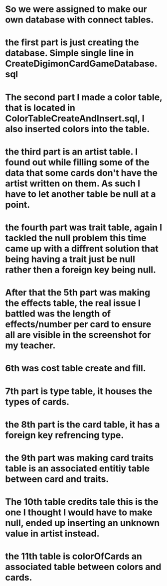 # So we were assigned to make our own database with connect tables.
# the first part is just creating the database. Simple single line in CreateDigimonCardGameDatabase.sql
# The second part I made a color table, that is located in ColorTableCreateAndInsert.sql, I also inserted colors into the table.
# the third part is an artist table. I found out while filling some of the data that some cards don't have the artist written on them. As such I have to let another table be null at a point.
# the fourth part was trait table, again I tackled the null problem this time came up with a diffrent solution that being having a trait just be null rather then a foreign key being null.
# After that the 5th part was making the effects table, the real issue I battled was the length of effects/number per card to ensure all are visible in the screenshot for my teacher.
# 6th was cost table create and fill.
# 7th part is type table, it houses the types of cards.
# the 8th part is the card table, it has a foreign key refrencing type.
# the 9th part was making card traits table is an associated entitiy table between card and traits.
# The 10th table credits tale this is the one I thought I would have to make null, ended up inserting an unknown value in artist instead.
# the 11th table is colorOfCards an associated table between colors and cards.
